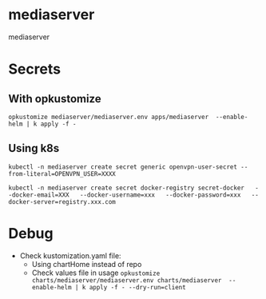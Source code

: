 # mediaserver
mediaserver

# Secrets
## With opkustomize
`opkustomize mediaserver/mediaserver.env apps/mediaserver  --enable-helm | k apply -f -`

## Using k8s
`kubectl -n mediaserver create secret generic openvpn-user-secret --from-literal=OPENVPN_USER=XXXX`


`kubectl -n mediaserver create secret docker-registry secret-docker   --docker-email=XXX   --docker-username=xxx   --docker-password=xxx   --docker-server=registry.xxx.com `

# Debug
* Check kustomization.yaml file:
  * Using chartHome instead of repo
  * Check values file in usage
`opkustomize charts/mediaserver/mediaserver.env charts/mediaserver  --enable-helm | k apply -f - --dry-run=client`
